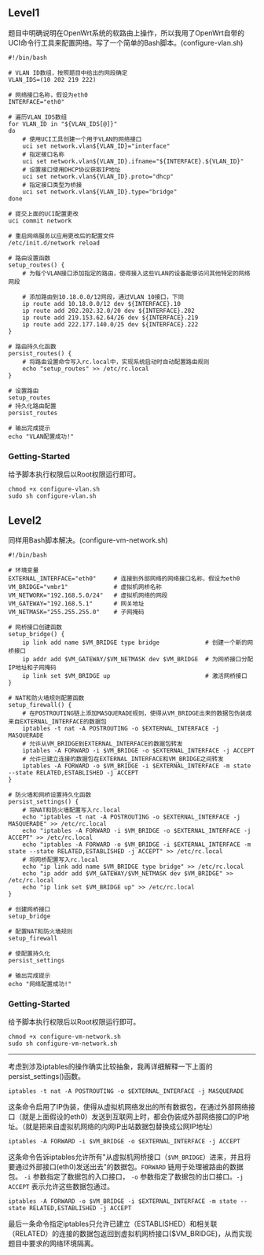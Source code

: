 ## Level1

题目中明确说明在OpenWrt系统的软路由上操作，所以我用了OpenWrt自带的UCI命令行工具来配置网络。写了一个简单的Bash脚本。(configure-vlan.sh)

```
#!/bin/bash

# VLAN ID数组，按照题目中给出的网段确定
VLAN_IDS=(10 202 219 222)

# 网络接口名称，假设为eth0
INTERFACE="eth0"

# 遍历VLAN_IDS数组
for VLAN_ID in "${VLAN_IDS[@]}"
do
    # 使用UCI工具创建一个用于VLAN的网络接口
    uci set network.vlan${VLAN_ID}="interface"
    # 指定接口名称
    uci set network.vlan${VLAN_ID}.ifname="${INTERFACE}.${VLAN_ID}"
    # 设置接口使用DHCP协议获取IP地址
    uci set network.vlan${VLAN_ID}.proto="dhcp"
    # 指定接口类型为桥接
    uci set network.vlan${VLAN_ID}.type="bridge"
done

# 提交上面的UCI配置更改
uci commit network

# 重启网络服务以应用更改后的配置文件
/etc/init.d/network reload

# 路由设置函数
setup_routes() {
    # 为每个VLAN接口添加指定的路由，使得接入这些VLAN的设备能够访问其他特定的网络网段

    # 添加路由到10.18.0.0/12网段，通过VLAN 10接口，下同
    ip route add 10.18.0.0/12 dev ${INTERFACE}.10
    ip route add 202.202.32.0/20 dev ${INTERFACE}.202
    ip route add 219.153.62.64/26 dev ${INTERFACE}.219
    ip route add 222.177.140.0/25 dev ${INTERFACE}.222
}

# 路由持久化函数
persist_routes() {
    # 将路由设置命令写入rc.local中，实现系统启动时自动配置路由规则
    echo "setup_routes" >> /etc/rc.local
}

# 设置路由
setup_routes
# 持久化路由配置
persist_routes

# 输出完成提示
echo "VLAN配置成功!"

```

### Getting-Started

给予脚本执行权限后以Root权限运行即可。

```
chmod +x configure-vlan.sh
sudo sh configure-vlan.sh
```



## Level2

同样用Bash脚本解决。(configure-vm-network.sh)

```
#!/bin/bash

# 环境变量
EXTERNAL_INTERFACE="eth0"     # 连接到外部网络的网络接口名称，假设为eth0
VM_BRIDGE="vmbr1"             # 虚拟机网桥名称
VM_NETWORK="192.168.5.0/24"   # 虚拟机网络的网段
VM_GATEWAY="192.168.5.1"      # 网关地址
VM_NETMASK="255.255.255.0"    # 子网掩码

# 网桥接口创建函数
setup_bridge() {
    ip link add name $VM_BRIDGE type bridge             # 创建一个新的网桥接口
    ip addr add $VM_GATEWAY/$VM_NETMASK dev $VM_BRIDGE  # 为网桥接口分配IP地址和子网掩码
    ip link set $VM_BRIDGE up                           # 激活网桥接口
}

# NAT和防火墙规则配置函数
setup_firewall() {
    # 在POSTROUTING链上添加MASQUERADE规则，使得从VM_BRIDGE出来的数据包伪装成来自EXTERNAL_INTERFACE的数据包
    iptables -t nat -A POSTROUTING -o $EXTERNAL_INTERFACE -j MASQUERADE
    # 允许从VM_BRIDGE到EXTERNAL_INTERFACE的数据包转发
    iptables -A FORWARD -i $VM_BRIDGE -o $EXTERNAL_INTERFACE -j ACCEPT
    # 允许已建立连接的数据包在EXTERNAL_INTERFACE和VM_BRIDGE之间转发
    iptables -A FORWARD -o $VM_BRIDGE -i $EXTERNAL_INTERFACE -m state --state RELATED,ESTABLISHED -j ACCEPT
}

# 防火墙和网桥设置持久化函数
persist_settings() {
    # 将NAT和防火墙配置写入rc.local
    echo "iptables -t nat -A POSTROUTING -o $EXTERNAL_INTERFACE -j MASQUERADE" >> /etc/rc.local
    echo "iptables -A FORWARD -i $VM_BRIDGE -o $EXTERNAL_INTERFACE -j ACCEPT" >> /etc/rc.local
    echo "iptables -A FORWARD -o $VM_BRIDGE -i $EXTERNAL_INTERFACE -m state --state RELATED,ESTABLISHED -j ACCEPT" >> /etc/rc.local
    # 将网桥配置写入rc.local
    echo "ip link add name $VM_BRIDGE type bridge" >> /etc/rc.local
    echo "ip addr add $VM_GATEWAY/$VM_NETMASK dev $VM_BRIDGE" >> /etc/rc.local
    echo "ip link set $VM_BRIDGE up" >> /etc/rc.local
}

# 创建网桥接口
setup_bridge

# 配置NAT和防火墙规则
setup_firewall

# 使配置持久化
persist_settings

# 输出完成提示
echo "网络配置成功!"
```

### Getting-Started

给予脚本执行权限后以Root权限运行即可。

```
chmod +x configure-vm-network.sh
sudo sh configure-vm-network.sh
```

------

考虑到涉及iptables的操作确实比较抽象，我再详细解释一下上面的persist_settings()函数。

```
iptables -t nat -A POSTROUTING -o $EXTERNAL_INTERFACE -j MASQUERADE
```

这条命令启用了IP伪装，使得从虚拟机网络发出的所有数据包，在通过外部网络接口（就是上面假设的eth0）发送到互联网上时，都会伪装成外部网络接口的IP地址。（就是把来自虚拟机网络的内网IP出站数据包替换成公网IP地址）

```
iptables -A FORWARD -i $VM_BRIDGE -o $EXTERNAL_INTERFACE -j ACCEPT
```

这条命令告诉iptables允许所有"从虚拟机网桥接口（`$VM_BRIDGE`）进来，并且将要通过外部接口(eth0)发送出去"的数据包。`FORWARD` 链用于处理被路由的数据包。 `-i` 参数指定了数据包的入口接口， `-o` 参数指定了数据包的出口接口。`-j ACCEPT` 表示允许这些数据包通过。

```
iptables -A FORWARD -o $VM_BRIDGE -i $EXTERNAL_INTERFACE -m state --state RELATED,ESTABLISHED -j ACCEPT
```

最后一条命令指定iptables只允许已建立（ESTABLISHED）和相关联（RELATED）的连接的数据包返回到虚拟机网桥接口($VM_BRIDGE)，从而实现题目中要求的网络环境隔离。
